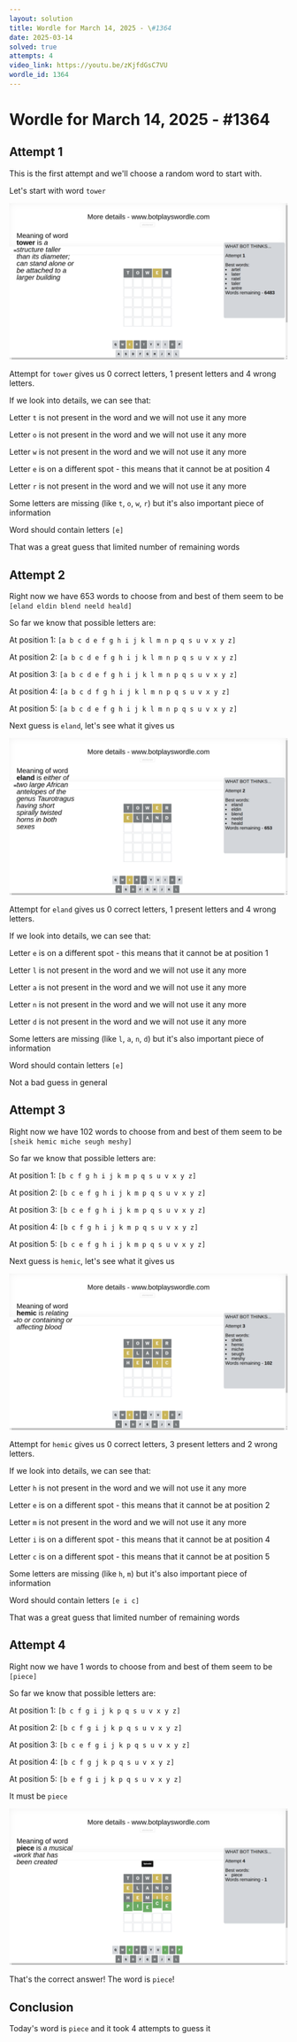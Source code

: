 ```yaml
---
layout: solution
title: Wordle for March 14, 2025 - \#1364
date: 2025-03-14
solved: true
attempts: 4
video_link: https://youtu.be/zKjfdGsC7VU
wordle_id: 1364
---
```


# Wordle for March 14, 2025 - \#1364

## Attempt 1

This is the first attempt and we'll choose a random word to start with.

Let's start with word `tower`

![Attempt 1](2025-03-14/attempt-1.png)

Attempt for `tower` gives us 0 correct letters, 1 present letters and 4 wrong letters.

If we look into details, we can see that:

Letter `t` is not present in the word and we will not use it any more

Letter `o` is not present in the word and we will not use it any more

Letter `w` is not present in the word and we will not use it any more

Letter `e` is on a different spot - this means that it cannot be at position 4

Letter `r` is not present in the word and we will not use it any more

Some letters are missing (like `t`, `o`, `w`, `r`) but it's also important piece of information

Word should contain letters `[e]`

That was a great guess that limited number of remaining words



## Attempt 2

Right now we have 653 words to choose from and best of them seem to be `[eland eldin blend neeld heald]`

So far we know that possible letters are:

At position 1: `[a b c d e f g h i j k l m n p q s u v x y z]`

At position 2: `[a b c d e f g h i j k l m n p q s u v x y z]`

At position 3: `[a b c d e f g h i j k l m n p q s u v x y z]`

At position 4: `[a b c d f g h i j k l m n p q s u v x y z]`

At position 5: `[a b c d e f g h i j k l m n p q s u v x y z]`

Next guess is `eland`, let's see what it gives us

![Attempt 2](2025-03-14/attempt-2.png)

Attempt for `eland` gives us 0 correct letters, 1 present letters and 4 wrong letters.

If we look into details, we can see that:

Letter `e` is on a different spot - this means that it cannot be at position 1

Letter `l` is not present in the word and we will not use it any more

Letter `a` is not present in the word and we will not use it any more

Letter `n` is not present in the word and we will not use it any more

Letter `d` is not present in the word and we will not use it any more

Some letters are missing (like `l`, `a`, `n`, `d`) but it's also important piece of information

Word should contain letters `[e]`

Not a bad guess in general



## Attempt 3

Right now we have 102 words to choose from and best of them seem to be `[sheik hemic miche seugh meshy]`

So far we know that possible letters are:

At position 1: `[b c f g h i j k m p q s u v x y z]`

At position 2: `[b c e f g h i j k m p q s u v x y z]`

At position 3: `[b c e f g h i j k m p q s u v x y z]`

At position 4: `[b c f g h i j k m p q s u v x y z]`

At position 5: `[b c e f g h i j k m p q s u v x y z]`

Next guess is `hemic`, let's see what it gives us

![Attempt 3](2025-03-14/attempt-3.png)

Attempt for `hemic` gives us 0 correct letters, 3 present letters and 2 wrong letters.

If we look into details, we can see that:

Letter `h` is not present in the word and we will not use it any more

Letter `e` is on a different spot - this means that it cannot be at position 2

Letter `m` is not present in the word and we will not use it any more

Letter `i` is on a different spot - this means that it cannot be at position 4

Letter `c` is on a different spot - this means that it cannot be at position 5

Some letters are missing (like `h`, `m`) but it's also important piece of information

Word should contain letters `[e i c]`

That was a great guess that limited number of remaining words



## Attempt 4

Right now we have 1 words to choose from and best of them seem to be `[piece]`

So far we know that possible letters are:

At position 1: `[b c f g i j k p q s u v x y z]`

At position 2: `[b c f g i j k p q s u v x y z]`

At position 3: `[b c e f g i j k p q s u v x y z]`

At position 4: `[b c f g j k p q s u v x y z]`

At position 5: `[b e f g i j k p q s u v x y z]`

It must be `piece`

![Attempt 4](2025-03-14/attempt-4.png)

That's the correct answer! The word is `piece`!

## Conclusion

Today's word is `piece` and it took 4 attempts to guess it

